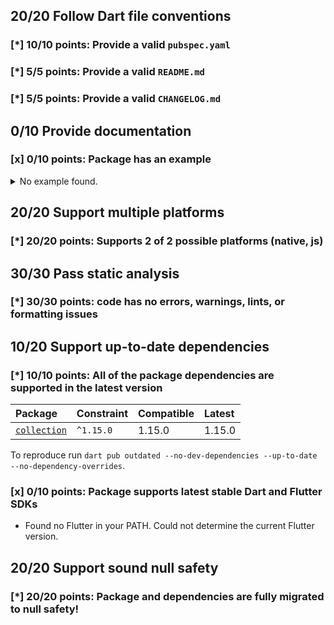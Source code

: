 ## 20/20 Follow Dart file conventions

### [*] 10/10 points: Provide a valid `pubspec.yaml`


### [*] 5/5 points: Provide a valid `README.md`


### [*] 5/5 points: Provide a valid `CHANGELOG.md`


## 0/10 Provide documentation

### [x] 0/10 points: Package has an example

<details>
<summary>
No example found.
</summary>

See [package layout](https://dart.dev/tools/pub/package-layout#examples) guidelines on how to add an example.
</details>

## 20/20 Support multiple platforms

### [*] 20/20 points: Supports 2 of 2 possible platforms (**native**, **js**)


## 30/30 Pass static analysis

### [*] 30/30 points: code has no errors, warnings, lints, or formatting issues


## 10/20 Support up-to-date dependencies

### [*] 10/10 points: All of the package dependencies are supported in the latest version

|Package|Constraint|Compatible|Latest|
|:-|:-|:-|:-|
|[`collection`]|`^1.15.0`|1.15.0|1.15.0|

To reproduce run `dart pub outdated --no-dev-dependencies --up-to-date --no-dependency-overrides`.

[`collection`]: https://pub.dev/packages/collection


### [x] 0/10 points: Package supports latest stable Dart and Flutter SDKs

* Found no Flutter in your PATH. Could not determine the current Flutter version.

## 20/20 Support sound null safety

### [*] 20/20 points: Package and dependencies are fully migrated to null safety!
